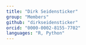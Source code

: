 ```yaml
---
title: "Dirk Seidensticker"
group: "Members"
github: "dirkseidensticker"
orcid: "0000-0002-8155-7702"
languages: "R, Python"
---
```

